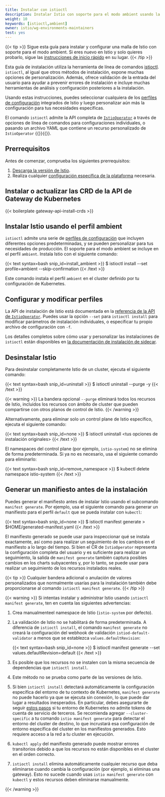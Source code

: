 ```yaml
---
title: Instalar con istioctl
description: Instalar Istio con soporte para el modo ambient usando la herramienta de línea de comandos istioctl.
weight: 10
keywords: [istioctl,ambient]
owner: istio/wg-environments-maintainers
test: yes
---
```


{{< tip >}}
Sigue esta guía para instalar y configurar una malla de Istio con soporte para el modo ambient.
Si eres nuevo en Istio y solo quieres probarlo, sigue las
[instrucciones de inicio rápido](/es/docs/ambient/getting-started) en su lugar.
{{< /tip >}}

Esta guía de instalación utiliza la herramienta de línea de comandos
[istioctl](/es/docs/reference/commands/istioctl/). `istioctl`, al igual que otros métodos de instalación, expone muchas opciones de personalización. Además,
ofrece validación de la entrada del usuario para ayudar a prevenir errores de instalación e incluye muchas
herramientas de análisis y configuración posteriores a la instalación.

Usando estas instrucciones, puedes seleccionar cualquiera de los
[perfiles de configuración](/es/docs/setup/additional-setup/config-profiles/) integrados de Istio
y luego personalizar aún más la configuración para tus necesidades específicas.

El comando `istioctl` admite la API completa de [`IstioOperator`](/es/docs/reference/config/istio.operator.v1alpha1/)
a través de opciones de línea de comandos para configuraciones individuales, o pasando un archivo YAML que contiene un
recurso personalizado de `IstioOperator`
{{<gloss CRDs>}}{{</gloss>}}.

## Prerrequisitos

Antes de comenzar, comprueba los siguientes prerrequisitos:

1. [Descarga la versión de Istio](/es/docs/setup/additional-setup/download-istio-release/).
1. Realiza cualquier [configuración específica de la plataforma](/es/docs/ambient/install/platform-prerequisites/) necesaria.

## Instalar o actualizar las CRD de la API de Gateway de Kubernetes

{{< boilerplate gateway-api-install-crds >}}

## Instalar Istio usando el perfil ambient

`istioctl` admite una serie de [perfiles de configuración](/es/docs/setup/additional-setup/config-profiles/) que incluyen diferentes opciones predeterminadas,
y se pueden personalizar para tus necesidades de producción. El soporte para el modo ambient se incluye en el perfil `ambient`. Instala Istio con el
siguiente comando:

{{< text syntax=bash snip_id=install_ambient >}}
$ istioctl install --set profile=ambient --skip-confirmation
{{< /text >}}

Este comando instala el perfil `ambient` en el cluster definido por tu
configuración de Kubernetes.

## Configurar y modificar perfiles

La API de instalación de Istio está documentada en la [referencia de la API de `IstioOperator`](/es/docs/reference/config/istio.operator.v1alpha1/). Puedes
usar la opción `--set` para `istioctl install` para modificar parámetros de instalación individuales, o especificar tu propio archivo de configuración con `-f`.

Los detalles completos sobre cómo usar y personalizar las instalaciones de `istioctl` están disponibles en [la documentación de instalación de sidecar](/es/docs/setup/install/istioctl/).

## Desinstalar Istio

Para desinstalar completamente Istio de un cluster, ejecuta el siguiente comando:

{{< text syntax=bash snip_id=uninstall >}}
$ istioctl uninstall --purge -y
{{< /text >}}

{{< warning >}}
La bandera opcional `--purge` eliminará todos los recursos de Istio, incluidos los recursos con ámbito de cluster que pueden compartirse con otros planos de control de Istio.
{{< /warning >}}

Alternativamente, para eliminar solo un control plane de Istio específico, ejecuta el siguiente comando:

{{< text syntax=bash snip_id=none >}}
$ istioctl uninstall <tus opciones de instalación originales>
{{< /text >}}

El namespaces del control plane (por ejemplo, `istio-system`) no se elimina de forma predeterminada.
Si ya no es necesario, usa el siguiente comando para eliminarlo:

{{< text syntax=bash snip_id=remove_namespace >}}
$ kubectl delete namespace istio-system
{{< /text >}}

## Generar un manifiesto antes de la instalación

Puedes generar el manifiesto antes de instalar Istio usando el
subcomando `manifest generate`.
Por ejemplo, usa el siguiente comando para generar un manifiesto para el perfil `default` que se pueda instalar con `kubectl`:

{{< text syntax=bash snip_id=none >}}
$ istioctl manifest generate > $HOME/generated-manifest.yaml
{{< /text >}}

El manifiesto generado se puede usar para inspeccionar qué se instala exactamente, así como para realizar un seguimiento de los cambios
en el manifiesto a lo largo del tiempo. Si bien el CR de `IstioOperator` representa la configuración completa del usuario y
es suficiente para realizar un seguimiento, la salida de `manifest generate` también captura posibles cambios
en los charts subyacentes y, por lo tanto, se puede usar para realizar un seguimiento de los recursos instalados reales.

{{< tip >}}
Cualquier bandera adicional o anulación de valores personalizados que normalmente usarías para la instalación también debe
proporcionarse al comando `istioctl manifest generate`.
{{< /tip >}}

{{< warning >}}
Si intentas instalar y administrar Istio usando `istioctl manifest generate`, ten en cuenta las siguientes advertencias:

1. Crea manualmenteel namespace de Istio (`istio-system` por defecto).

1. La validación de Istio no se habilitará de forma predeterminada. A diferencia de `istioctl install`, el comando `manifest generate` no
   creará la configuración del webhook de validación `istiod-default-validator` a menos que se establezca `values.defaultRevision`:

    {{< text syntax=bash snip_id=none >}}
    $ istioctl manifest generate --set values.defaultRevision=default
    {{< /text >}}

1. Es posible que los recursos no se instalen con la misma secuencia de dependencias que
   `istioctl install`.

1. Este método no se prueba como parte de las versiones de Istio.

1. Si bien `istioctl install` detectará automáticamente la configuración específica del entorno de tu contexto de Kubernetes,
   `manifest generate` no puede hacerlo ya que se ejecuta sin conexión, lo que puede dar lugar a resultados inesperados. En particular, debes asegurarte
   de seguir [estos pasos](/es/docs/ops/best-practices/security/#configure-third-party-service-account-tokens) si tu
   entorno de Kubernetes no admite tokens de cuenta de servicio de terceros. Se recomienda agregar
   `--cluster-specific` a tu comando `istio manifest generate` para detectar el entorno del cluster de destino,
   lo que incrustará esa configuración de entorno específica del cluster en los manifiestos generados.
   Esto requiere acceso a la red a tu cluster en ejecución.

1. `kubectl apply` del manifiesto generado puede mostrar errores transitorios debido a que los recursos no están disponibles en el
   cluster en el orden correcto.

1. `istioctl install` elimina automáticamente cualquier recurso que deba eliminarse cuando cambia la configuración (por ejemplo,
   si eliminas una gateway). Esto no sucede cuando usas `istio manifest generate` con `kubectl` y estos
   recursos deben eliminarse manualmente.

{{< /warning >}}
